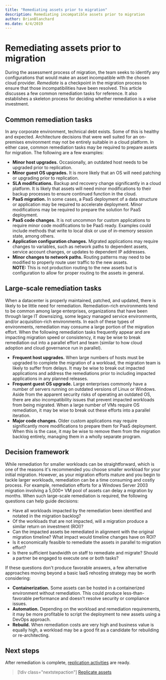 ```yaml
---
title: "Remediating assets prior to migration"
description: Remediating incompatible assets prior to migration
author: BrianBlanchard
ms.date: 4/4/2019
---
```


# Remediating assets prior to migration
  
During the assessment process of migration, the team seeks to identify any configurations that would make an asset incompatible with the chosen cloud provider. *Remediate* is a checkpoint in the migration process to ensure that those incompatibilities have been resolved. This article discusses a few common remediation tasks for reference. It also establishes a skeleton process for deciding whether remediation is a wise investment.

## Common remediation tasks
In any corporate environment, technical debt exists. Some of this is healthy and expected. Architecture decisions that were well suited for an on-premises environment may not be entirely suitable in a cloud platform. In either case, common remediation tasks may be required to prepare assets for migration. The following are a few examples:

- **Minor host upgrades.** Occasionally, an outdated host needs to be upgraded prior to replication.
- **Minor guest OS upgrades.** It is more likely that an OS will need patching or upgrading prior to replication.
- **SLA modifications.** Backup and recovery change significantly in a cloud platform. It is likely that assets will need minor modifications to their backup processes to ensure continued function in the cloud.
- **PaaS migration.** In some cases, a PaaS deployment of a data structure or application may be required to accelerate deployment. Minor modifications may be required to prepare the solution for PaaS deployment.
- **PaaS code changes.** It is not uncommon for custom applications to require minor code modifications to be PaaS ready. Examples could include methods that write to local disk or use of in-memory session state, among others.
- **Application configuration changes.** Migrated applications may require changes to variables, such as network paths to dependent assets, service account changes, or updates to dependent IP addresses.
- **Minor changes to network paths.** Routing patterns may need to be modified to properly route user traffic to the new assets. <br/>**NOTE:** This is not production routing to the new assets but is configuration to allow for proper routing to the assets in general.

## Large-scale remediation tasks

When a datacenter is properly maintained, patched, and updated, there is likely to be little need for remediation. Remediation-rich environments tend to be common among large enterprises, organizations that have been through large IT downsizing, some legacy managed service environments, and/or acquisition-rich environments. In each of these types of environments, remediation may consume a large portion of the migration effort. When the following remediation tasks frequently appear and are impacting migration speed or consistency, it may be wise to break remediation out into a parallel effort and team (similar to how cloud adoption and cloud governance run in parallel).

- **Frequent host upgrades.** When large numbers of hosts must be upgraded to complete the migration of a workload, the migration team is likely to suffer from delays. It may be wise to break out impacted applications and address the remediations prior to including impacted applications in any planned releases.
- **Frequent guest OS upgrade.** Large enterprises commonly have a number of servers running on outdated versions of Linux or Windows. Aside from the apparent security risks of operating an outdated OS, there are also incompatibility issues that prevent impacted workloads from being migrated. When a large number of VMs require OS remediation, it may be wise to break out these efforts into a parallel iteration.
- **Major code changes.** Older custom applications may require significantly more modifications to prepare them for PaaS deployment. When this is the case, it may be wise to remove them from the migration backlog entirely, managing them in a wholly separate program.


## Decision framework

While remediation for smaller workloads can be straightforward, which is one of the reasons it's recommended you choose smaller workload for your initial migration. However, as your migration efforts mature and you begin to tackle larger workloads, remediation can be a time consuming and costly process.  For example, remediation efforts for a Windows Server 2003 migration involving a 5,000+ VM pool of assets can delay a migration by months. When such large-scale remediation is required, the following questions can help guide decisions:

- Have all workloads impacted by the remediation been identified and notated in the migration backlog?
- Of the workloads that are not impacted, will a migration produce a similar return on investment (ROI)?
- Can the impacted assets be remediated in alignment with the original migration timeline? What impact would timeline changes have on ROI?
- Is it economically feasible to remediate the assets in parallel to migration effort?
- Is there sufficient bandwidth on staff to remediate and migrate? Should a partner be engaged to execute one or both tasks?

If these questions don't produce favorable answers, a few alternative approaches moving beyond a basic IaaS rehosting strategy may be worth considering:

- **Containerization.** Some assets can be hosted in a containerized environment without remediation. This could produce less-than-favorable performance and doesn't resolve security or compliance issues.
- **Automation.** Depending on the workload and remediation requirements, it may be more profitable to script the deployment to new assets using a DevOps approach.
- **Rebuild.** When remediation costs are very high and business value is equally high, a workload may be a good fit as a candidate for rebuilding or re-architecting.


## Next steps

After remediation is complete, [replication activities](./replicate.md) are ready.

> [!div class="nextstepaction"]
> [Replicate assets](./replicate.md)